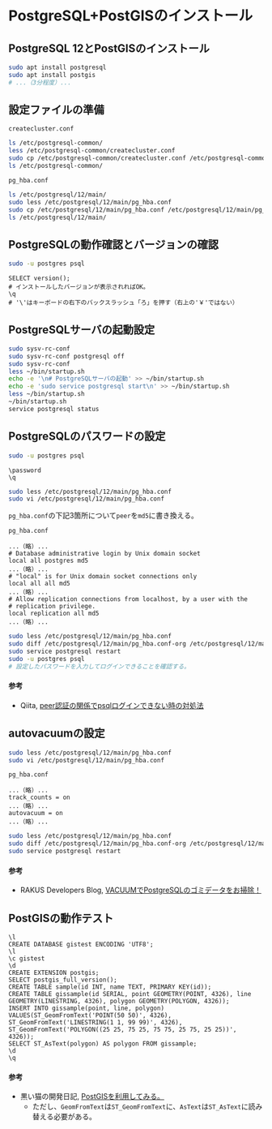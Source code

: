 # PostgreSQL+PostGISのインストール

## PostgreSQL 12とPostGISのインストール
```bash
sudo apt install postgresql
sudo apt install postgis
# ...（3分程度）...
```

## 設定ファイルの準備
`createcluster.conf`
```bash
ls /etc/postgresql-common/
less /etc/postgresql-common/createcluster.conf
sudo cp /etc/postgresql-common/createcluster.conf /etc/postgresql-common/createcluster.conf-org
ls /etc/postgresql-common/
```

`pg_hba.conf`
```bash
ls /etc/postgresql/12/main/
sudo less /etc/postgresql/12/main/pg_hba.conf
sudo cp /etc/postgresql/12/main/pg_hba.conf /etc/postgresql/12/main/pg_hba.conf-org
ls /etc/postgresql/12/main/
```

## PostgreSQLの動作確認とバージョンの確認
```bash
sudo -u postgres psql
```

```pgsql
SELECT version();
# インストールしたバージョンが表示されればOK。
\q
# '\'はキーボードの右下のバックスラッシュ「ろ」を押す（右上の'￥'ではない）
```

## PostgreSQLサーバの起動設定
```bash
sudo sysv-rc-conf
sudo sysv-rc-conf postgresql off
sudo sysv-rc-conf
less ~/bin/startup.sh
echo -e '\n# PostgreSQLサーバの起動' >> ~/bin/startup.sh
echo -e 'sudo service postgresql start\n' >> ~/bin/startup.sh
less ~/bin/startup.sh
~/bin/startup.sh
service postgresql status
```

## PostgreSQLのパスワードの設定
```bash
sudo -u postgres psql
```

```pgsql
\password
\q
```

```bash
sudo less /etc/postgresql/12/main/pg_hba.conf
sudo vi /etc/postgresql/12/main/pg_hba.conf
```
`pg_hba.conf`の下記3箇所について`peer`を`md5`に書き換える。

`pg_hba.conf`
```
...（略）...
# Database administrative login by Unix domain socket
local all postgres md5
...（略）...
# "local" is for Unix domain socket connections only
local all all md5
...（略）...
# Allow replication connections from localhost, by a user with the
# replication privilege.
local replication all md5
...（略）...
```

```bash
sudo less /etc/postgresql/12/main/pg_hba.conf
sudo diff /etc/postgresql/12/main/pg_hba.conf-org /etc/postgresql/12/main/pg_hba.conf
sudo service postgresql restart
sudo -u postgres psql
# 設定したパスワードを入力してログインできることを確認する。
```

#### 参考
- Qiita, [peer認証の関係でpsqlログインできない時の対処法](https://qiita.com/tomlla/items/9fa2feab1b9bd8749584)

## autovacuumの設定

```bash
sudo less /etc/postgresql/12/main/pg_hba.conf
sudo vi /etc/postgresql/12/main/pg_hba.conf
```

`pg_hba.conf`
```
...（略）...
track_counts = on
...（略）...
autovacuum = on
...（略）...
```

```bash
sudo less /etc/postgresql/12/main/pg_hba.conf
sudo diff /etc/postgresql/12/main/pg_hba.conf-org /etc/postgresql/12/main/pg_hba.conf
sudo service postgresql restart
```

#### 参考
- RAKUS Developers Blog, [VACUUMでPostgreSQLのゴミデータをお掃除！](https://tech-blog.rakus.co.jp/entry/20221227/vacuum)

## PostGISの動作テスト
```pgsql
\l
CREATE DATABASE gistest ENCODING 'UTF8';
\l
\c gistest
\d
CREATE EXTENSION postgis;
SELECT postgis_full_version();
CREATE TABLE sample(id INT, name TEXT, PRIMARY KEY(id));
CREATE TABLE gissample(id SERIAL, point GEOMETRY(POINT, 4326), line GEOMETRY(LINESTRING, 4326), polygon GEOMETRY(POLYGON, 4326));
INSERT INTO gissample(point, line, polygon) VALUES(ST_GeomFromText('POINT(50 50)', 4326), ST_GeomFromText('LINESTRING(1 1, 99 99)', 4326), ST_GeomFromText('POLYGON((25 25, 75 25, 75 75, 25 75, 25 25))', 4326));
SELECT ST_AsText(polygon) AS polygon FROM gissample;
\d
\q
```

#### 参考
- 黒い猫の開発日記, [PostGISを利用してみる。](https://cats-mew.hatenadiary.org/entry/20090811/1249976482)
  - ただし、`GeomFromText`は`ST_GeomFromText`に、`AsText`は`ST_AsText`に読み替える必要がある。
